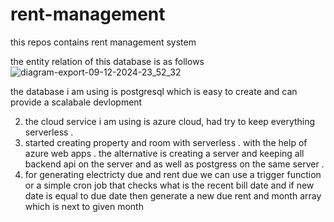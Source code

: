 # rent-management
this repos contains rent management system


the entity relation of this database is as follows
![diagram-export-09-12-2024-23_52_32](https://github.com/user-attachments/assets/b92b8dda-8e51-4d55-869a-347a7fbeb30d)

the database i am using is postgresql which is easy to create and can provide a scalabale devlopment 

2. the cloud service i am using is azure cloud, had try to keep everything serverless .
3.  started creating property and room with serverless . with the help of azure web apps . the alternative is creating a server and keeping all backend api  on the server and as well as postgress on the same server .
4.  for generating electricty due and rent due we can use a trigger function or a simple cron job that checks what is the recent bill date and if new date is equal to due date then generate a new due rent and month array which is next to given month 
